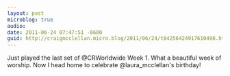 ```yaml
---
layout: post
microblog: true
audio: 
date: 2011-06-24 07:47:51 -0600
guid: http://craigmcclellan.micro.blog/2011/06/24/t84256424917610496.html
---
```

Just played the last set of @CRWorldwide Week 1. What a beautiful week of worship. Now I head home to celebrate @laura_mcclellan's birthday!
